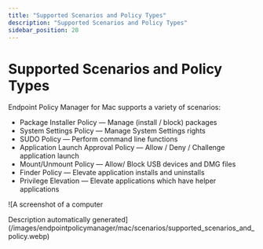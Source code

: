 ```yaml
---
title: "Supported Scenarios and Policy Types"
description: "Supported Scenarios and Policy Types"
sidebar_position: 20
---
```


# Supported Scenarios and Policy Types

Endpoint Policy Manager for Mac supports a variety of scenarios:

- Package Installer Policy — Manage (install / block) packages
- System Settings Policy — Manage System Settings rights
- SUDO Policy — Perform command line functions
- Application Launch Approval Policy — Allow / Deny / Challenge application launch
- Mount/Unmount Policy — Allow/ Block USB devices and DMG files
- Finder Policy — Elevate application installs and uninstalls
- Privilege Elevation — Elevate applications which have helper applications

![A screenshot of a computer

Description automatically
generated](/images/endpointpolicymanager/mac/scenarios/supported_scenarios_and_policy.webp)
